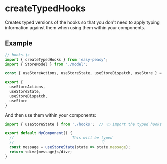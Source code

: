 # createTypedHooks

Creates typed versions of the hooks so that you don't need to apply typing information against them when using them within your components.

## Example

```typescript
// hooks.js
import { createTypedHooks } from 'easy-peasy';
import { StoreModel } from './model';

const { useStoreActions, useStoreState, useStoreDispatch, useStore } = createTypedHooks<StoreModel>();

export {
  useStoreActions,
  useStoreState,
  useStoreDispatch,
  useStore
}
```

And then use them within your components:

```typescript
import { useStoreState } from './hooks';  // 👈 import the typed hooks

export default MyComponent() {
  //                          This will be typed
  //                                       👇
  const message = useStoreState(state => state.message);
  return <div>{message}</div>;
}
```
